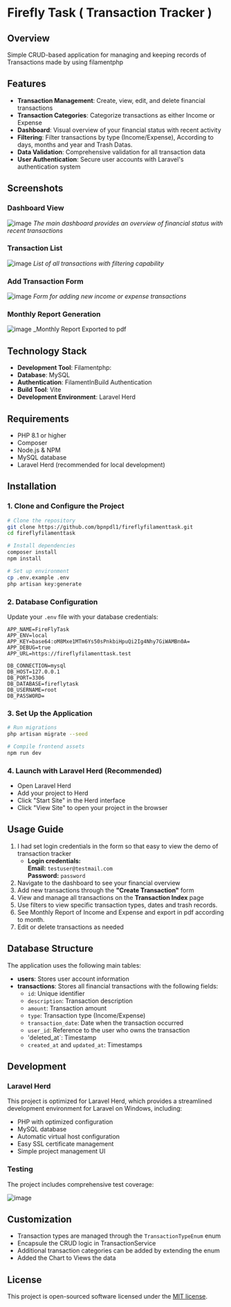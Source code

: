 # Firefly Task ( Transaction Tracker ) 

## Overview

Simple CRUD-based application for managing and keeping records of Transactions made by using filamentphp

## Features

-   **Transaction Management**: Create, view, edit, and delete financial transactions
-   **Transaction Categories**: Categorize transactions as either Income or Expense
-   **Dashboard**: Visual overview of your financial status with recent activity
-   **Filtering**: Filter transactions by type (Income/Expense), According to days, months and year and Trash Datas.
-   **Data Validation**: Comprehensive validation for all transaction data
-   **User Authentication**: Secure user accounts with Laravel's authentication system

## Screenshots

### Dashboard View

![image](https://github.com/user-attachments/assets/5681749f-2ff1-4316-b1f7-4267299d2464)
_The main dashboard provides an overview of financial status with recent transactions_

### Transaction List

![image](https://github.com/user-attachments/assets/cadfdf4b-cdd4-402a-8789-442ed93516b8)
_List of all transactions with filtering capability_

### Add Transaction Form

![image](https://github.com/user-attachments/assets/6caa02f5-e418-4fe8-89c4-a417f08e082b)
_Form for adding new income or expense transactions_

### Monthly Report Generation
![image](https://github.com/user-attachments/assets/e3c769b6-1b6e-448f-8113-be6d9786e4d2)
_Monthly Report Exported to pdf


## Technology Stack

-   **Development Tool**: Filamentphp: 
-   **Database**: MySQL
-   **Authentication**: FilamentInBuild Authentication
-   **Build Tool**: Vite
-   **Development Environment**: Laravel Herd

## Requirements

-   PHP 8.1 or higher
-   Composer
-   Node.js & NPM
-   MySQL database
-   Laravel Herd (recommended for local development)

## Installation

### 1. Clone and Configure the Project

```bash
# Clone the repository
git clone https://github.com/bpnpdl1/fireflyfilamenttask.git
cd fireflyfilamenttask

# Install dependencies
composer install
npm install

# Set up environment
cp .env.example .env
php artisan key:generate
```

### 2. Database Configuration

Update your `.env` file with your database credentials:

```
APP_NAME=FireFlyTask
APP_ENV=local
APP_KEY=base64:oM8Mxe1MTm6Ys50sPnkbiHpuQi2Ig4Nhy7GiWAMBn0A=
APP_DEBUG=true
APP_URL=https://fireflyfilamenttask.test
```

```
DB_CONNECTION=mysql
DB_HOST=127.0.0.1
DB_PORT=3306
DB_DATABASE=fireflytask
DB_USERNAME=root
DB_PASSWORD=
```

### 3. Set Up the Application

```bash
# Run migrations
php artisan migrate --seed

# Compile frontend assets
npm run dev
```

### 4. Launch with Laravel Herd (Recommended)

-   Open Laravel Herd
-   Add your project to Herd
-   Click "Start Site" in the Herd interface
-   Click "View Site" to open your project in the browser

## Usage Guide

1. I had set login credentials in the form so that easy to view the demo of transaction tracker
   - **Login credentials:**  
     **Email:** `testuser@testmail.com`  
     **Password:** `password`
2. Navigate to the dashboard to see your financial overview
3. Add new transactions through the **"Create Transaction"** form
4. View and manage all transactions on the **Transaction Index** page
5. Use filters to view specific transaction types, dates and trash records.
6. See Monthly Report of Income and Expense and export in pdf according to month.
7. Edit or delete transactions as needed


## Database Structure

The application uses the following main tables:

-   **users**: Stores user account information
-   **transactions**: Stores all financial transactions with the following fields:
    -   `id`: Unique identifier
    -   `description`: Transaction description
    -   `amount`: Transaction amount
    -   `type`: Transaction type (Income/Expense)
    -   `transaction_date`: Date when the transaction occurred
    -   `user_id`: Reference to the user who owns the transaction
    -   'deleted_at`: Timestamp
    -   `created_at` and `updated_at`: Timestamps

## Development

### Laravel Herd

This project is optimized for Laravel Herd, which provides a streamlined development environment for Laravel on Windows, including:

-   PHP with optimized configuration
-   MySQL database
-   Automatic virtual host configuration
-   Easy SSL certificate management
-   Simple project management UI

### Testing

The project includes comprehensive test coverage:

![image](https://github.com/user-attachments/assets/0a778b43-cedb-448e-bc8c-b74455c984d7)



## Customization

-   Transaction types are managed through the `TransactionTypeEnum` enum
-   Encapsule the CRUD logic in TransactionService
-   Additional transaction categories can be added by extending the enum
-   Added the Chart to Views the data

## License

This project is open-sourced software licensed under the [MIT license](https://opensource.org/licenses/MIT).

